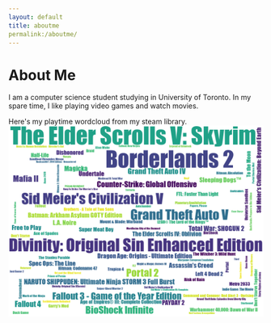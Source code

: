 ```yaml
---
layout: default
title: aboutme
permalink:/aboutme/
---
```

# About Me
I am a computer science student studying in University of Toronto. In my spare time, I like playing video games and watch movies.

Here's my playtime wordcloud from my steam library.
![img](/assets/wordcloud.png)

